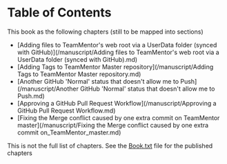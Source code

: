 # Table of Contents

This book as the following chapters (still to be mapped into sections)

* [Adding files to TeamMentor's web root via a UserData folder (synced with GitHub)](/manuscript/Adding files to TeamMentor's web root via a UserData folder (synced with GitHub).md)
* [Adding Tags to TeamMentor Master repository](/manuscript/Adding Tags to TeamMentor Master repository.md)
* [Another GitHub 'Normal' status that doesn't allow me to Push](/manuscript/Another GitHub 'Normal' status that doesn't allow me to Push.md)
* [Approving a GitHub Pull Request Workflow](/manuscript/Approving a GitHub Pull Request Workflow.md)
* [Fixing the Merge conflict caused by one extra commit on TeamMentor master](/manuscript/Fixing the Merge conflict caused by one extra commit on_TeamMentor_master.md)


This is not the full list of chapters. See the [Book.txt](book.txt) file for the published chapters
